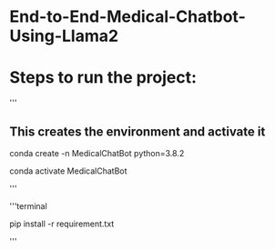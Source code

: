 # End-to-End-Medical-Chatbot-Using-Llama2


# Steps to run the project:
'''

## This creates the environment and activate it
conda create -n MedicalChatBot python=3.8.2

conda activate MedicalChatBot

'''


'''terminal

pip install -r requirement.txt

'''